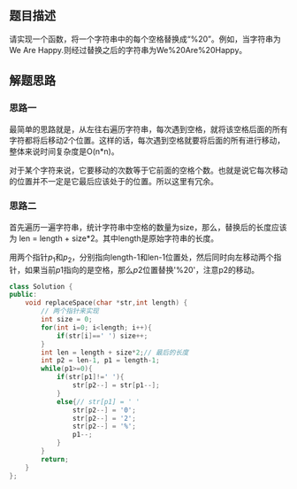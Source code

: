 ## 题目描述

请实现一个函数，将一个字符串中的每个空格替换成“%20”。例如，当字符串为We Are Happy.则经过替换之后的字符串为We%20Are%20Happy。

## 解题思路

### 思路一

最简单的思路就是，从左往右遍历字符串，每次遇到空格，就将该空格后面的所有字符都将后移动2个位置。这样的话，每次遇到空格就要将后面的所有进行移动，整体来说时间复杂度是O(n*n)。

对于某个字符来说，它要移动的次数等于它前面的空格个数。也就是说它每次移动的位置并不一定是它最后应该处于的位置。所以这里有冗余。

### 思路二

首先遍历一遍字符串，统计字符串中空格的数量为size，那么，替换后的长度应该为 len = length + size*2。其中length是原始字符串的长度。

用两个指针$p_1$和$p_2$，分别指向length-1和len-1位置处，然后同时向左移动两个指针，如果当前$p1$指向的是空格，那么$p2$位置替换'%20'，注意p2的移动。

```cpp
class Solution {
public:
	void replaceSpace(char *str,int length) {
        // 两个指针来实现
        int size = 0;
        for(int i=0; i<length; i++){
            if(str[i]==' ') size++;
        }
        int len = length + size*2;// 最后的长度
        int p2 = len-1, p1 = length-1;
        while(p1>=0){
            if(str[p1]!=' '){
                str[p2--] = str[p1--];
            }
            else{// str[p1] = ' '
                str[p2--] = '0';
                str[p2--] = '2';
                str[p2--] = '%';
                p1--;
            }
        }
        return;
	}
};
```


